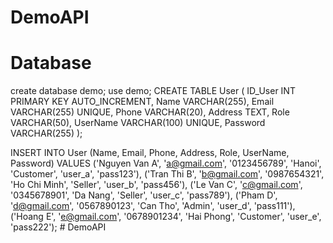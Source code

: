 # DemoAPI
# Database
create database demo;
use demo;
CREATE TABLE User (
    ID_User INT PRIMARY KEY AUTO_INCREMENT,
    Name VARCHAR(255),
    Email VARCHAR(255) UNIQUE,
    Phone VARCHAR(20),
    Address TEXT,
    Role VARCHAR(50),
    UserName VARCHAR(100) UNIQUE,
    Password VARCHAR(255)
);

INSERT INTO User (Name, Email, Phone, Address, Role, UserName, Password) VALUES
('Nguyen Van A', 'a@gmail.com', '0123456789', 'Hanoi', 'Customer', 'user_a', 'pass123'),
('Tran Thi B', 'b@gmail.com', '0987654321', 'Ho Chi Minh', 'Seller', 'user_b', 'pass456'),
('Le Van C', 'c@gmail.com', '0345678901', 'Da Nang', 'Seller', 'user_c', 'pass789'),
('Pham D', 'd@gmail.com', '0567890123', 'Can Tho', 'Admin', 'user_d', 'pass111'),
('Hoang E', 'e@gmail.com', '0678901234', 'Hai Phong', 'Customer', 'user_e', 'pass222');
#   D e m o A P I  
 